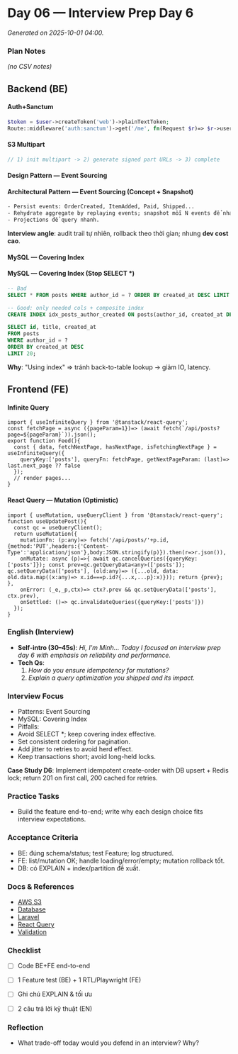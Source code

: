 # Day 06 — Interview Prep Day 6

_Generated on 2025-10-01 04:00._

### Plan Notes
_(no CSV notes)_

## Backend (BE)

#### Auth+Sanctum
```php
$token = $user->createToken('web')->plainTextToken;
Route::middleware('auth:sanctum')->get('/me', fn(Request $r)=> $r->user());
```

#### S3 Multipart
```php
// 1) init multipart -> 2) generate signed part URLs -> 3) complete
```

#### Design Pattern — Event Sourcing
#### Architectural Pattern — Event Sourcing (Concept + Snapshot)
```txt
- Persist events: OrderCreated, ItemAdded, Paid, Shipped...
- Rehydrate aggregate by replaying events; snapshot mỗi N events để nhanh hơn.
- Projections để query nhanh.
```
**Interview angle**: audit trail tự nhiên, rollback theo thời gian; nhưng **dev cost cao**.


#### MySQL — Covering Index
#### MySQL — Covering Index (Stop SELECT *)
```sql
-- Bad
SELECT * FROM posts WHERE author_id = ? ORDER BY created_at DESC LIMIT 20;

-- Good: only needed cols + composite index
CREATE INDEX idx_posts_author_created ON posts(author_id, created_at DESC);

SELECT id, title, created_at
FROM posts
WHERE author_id = ?
ORDER BY created_at DESC
LIMIT 20;
```
**Why**: "Using index" => tránh back-to-table lookup → giảm IO, latency.


## Frontend (FE)

#### Infinite Query
```tsx
import { useInfiniteQuery } from '@tanstack/react-query';
const fetchPage = async ({pageParam=1})=> (await fetch(`/api/posts?page=${pageParam}`)).json();
export function Feed(){
  const { data, fetchNextPage, hasNextPage, isFetchingNextPage } = useInfiniteQuery({
    queryKey:['posts'], queryFn: fetchPage, getNextPageParam: (last)=> last.next_page ?? false
  });
  // render pages...
}
```

#### React Query — Mutation (Optimistic)
```tsx
import { useMutation, useQueryClient } from '@tanstack/react-query';
function useUpdatePost(){
  const qc = useQueryClient();
  return useMutation({
    mutationFn: (p:any)=> fetch('/api/posts/'+p.id,{method:'PUT',headers:{'Content-Type':'application/json'},body:JSON.stringify(p)}).then(r=>r.json()),
    onMutate: async (p)=>{ await qc.cancelQueries({queryKey:['posts']}); const prev=qc.getQueryData<any>(['posts']); qc.setQueryData(['posts'], (old:any)=> ({...old, data: old.data.map((x:any)=> x.id===p.id?{...x,...p}:x)})); return {prev}; },
    onError: (_e,_p,ctx)=> ctx?.prev && qc.setQueryData(['posts'], ctx.prev),
    onSettled: ()=> qc.invalidateQueries({queryKey:['posts']})
  });
}
```

### English (Interview)
- **Self-intro (30–45s)**: *Hi, I'm Minh… Today I focused on interview prep day 6 with emphasis on reliability and performance.*
- **Tech Qs**:  
  1) *How do you ensure idempotency for mutations?*  
  2) *Explain a query optimization you shipped and its impact.*


### Interview Focus
- Patterns: Event Sourcing
- MySQL: Covering Index
- Pitfalls:
- Avoid SELECT *; keep covering index effective.
- Set consistent ordering for pagination.
- Add jitter to retries to avoid herd effect.
- Keep transactions short; avoid long-held locks.

**Case Study D6**: Implement idempotent create-order with DB upsert + Redis lock; return 201 on first call, 200 cached for retries.

### Practice Tasks
- Build the feature end-to-end; write why each design choice fits interview expectations.

### Acceptance Criteria
- BE: đúng schema/status; test Feature; log structured.
- FE: list/mutation OK; handle loading/error/empty; mutation rollback tốt.
- DB: có EXPLAIN + index/partition đề xuất.


### Docs & References
- [AWS S3](https://docs.aws.amazon.com/AmazonS3/latest/userguide/mpuoverview.html)
- [Database](https://dev.mysql.com/doc/)
- [Laravel](https://laravel.com/docs)
- [React Query](https://tanstack.com/query/latest)
- [Validation](https://laravel.com/docs/validation)

### Checklist
- [ ] Code BE+FE end-to-end
- [ ] 1 Feature test (BE) + 1 RTL/Playwright (FE)
- [ ] Ghi chú EXPLAIN & tối ưu
- [ ] 2 câu trả lời kỹ thuật (EN)


### Reflection
- What trade-off today would you defend in an interview? Why?